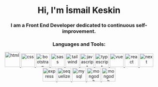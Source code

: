 <h1 align="center">Hi, I'm İsmail Keskin</h1>
<h3 align="center">I am a Front End Developer dedicated to continuous self-improvement.</h3>

<h3 align="center">Languages and Tools:</h3>
<p align="center"> 
  <a href="https://www.w3schools.com/html/" target="_blank"> <img src="https://upload.wikimedia.org/wikipedia/commons/6/61/HTML5_logo_and_wordmark.svg" alt="html" width="50" height="50"/> </a> 
  <a href="https://www.w3schools.com/css/" target="_blank"> <img src="https://upload.wikimedia.org/wikipedia/commons/6/62/CSS3_logo.svg" alt="css" width="45" height="45"/> </a> 
  <a href="https://getbootstrap.com" target="_blank" > <img src="https://upload.wikimedia.org/wikipedia/commons/b/b2/Bootstrap_logo.svg" alt="bootstrap" width="45" height="45"/> </a> 
  <a href="https://sass-lang.com" target="_blank"> <img src="https://upload.wikimedia.org/wikipedia/commons/9/96/Sass_Logo_Color.svg" alt="sass" width="45" height="45"/> </a>
  <a href="https://tailwindcss.com/" target="_blank"> <img src="https://upload.wikimedia.org/wikipedia/commons/d/d5/Tailwind_CSS_Logo.svg" alt="tailwind" width="45" height="45"/> </a>
  <a href="https://developer.mozilla.org/en-US/docs/Web/JavaScript" target="_blank"> <img src="https://upload.wikimedia.org/wikipedia/commons/9/99/Unofficial_JavaScript_logo_2.svg" alt="javascript" width="45" height="45"/> </a> 
  <a href="https://www.typescriptlang.org/" target="_blank"> <img src="https://upload.wikimedia.org/wikipedia/commons/4/4c/Typescript_logo_2020.svg" alt="typescript" width="45" height="45"/> </a> 
  <a href="https://vuejs.org/" target="_blank"> <img src="https://upload.wikimedia.org/wikipedia/commons/9/95/Vue.js_Logo_2.svg" alt="vue" width="45" height="45"/> </a>
  <a href="https://reactjs.org/" target="_blank"> <img src="https://upload.wikimedia.org/wikipedia/commons/a/a7/React-icon.svg" alt="react" width="45" height="45"/> </a>
  <a href="https://nextjs.org/docs" target="_blank"> <img src="https://cdn.worldvectorlogo.com/logos/next-js.svg" alt="next" width="45" height="45"/> </a>
  <a href="https://expressjs.com/" target="_blank"> <img src="https://www.vectorlogo.zone/logos/expressjs/expressjs-icon.svg" alt="express" width="45" height="45"/> </a>
  <a href="https://sequelize.org/docs/v6/getting-started/" target="_blank"> <img src="https://www.vectorlogo.zone/logos/sequelizejs/sequelizejs-icon.svg" alt="sequelize" width="45" height="45"/> </a>
  <a href="https://dev.mysql.com/doc/" target="_blank"> <img src="https://upload.wikimedia.org/wikipedia/commons/0/0a/MySQL_textlogo.svg" alt="mysql" width="45" height="45"/> </a>
  <a href="https://account.mongodb.com/account/login?n=https%3A%2F%2Fcloud.mongodb.com%2Fv2%2F66a803f751edba12d1b9edd3&nextHash=%23overview&signedOut=true" target="_blank"> <img src="https://www.svgrepo.com/show/331488/mongodb.svg" alt="mongodb" width="45" height="45"/> </a>
  <a href="https://account.mongodb.com/account/login?n=https%3A%2F%2Fcloud.mongodb.com%2Fv2%2F66a803f751edba12d1b9edd3&nextHash=%23overview&signedOut=true" target="_blank"> <img src="https://www.svgrepo.com/show/331488/mongodb.svg" alt="mongodb" width="45" height="45"/> </a>
</p>

